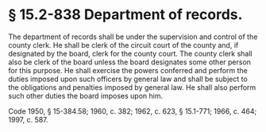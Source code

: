 # § 15.2-838 Department of records.

<p>The department of records shall be under the supervision and control of the county clerk. He shall be clerk of the circuit court of the county and, if designated by the board, clerk for the county court. The county clerk shall also be clerk of the board unless the board designates some other person for this purpose. He shall exercise the powers conferred and perform the duties imposed upon such officers by general law and shall be subject to the obligations and penalties imposed by general law. He shall also perform such other duties the board imposes upon him.</p><p>Code 1950, § 15-384.58; 1960, c. 382; 1962, c. 623, § 15.1-771; 1966, c. 464; 1997, c. 587.</p>